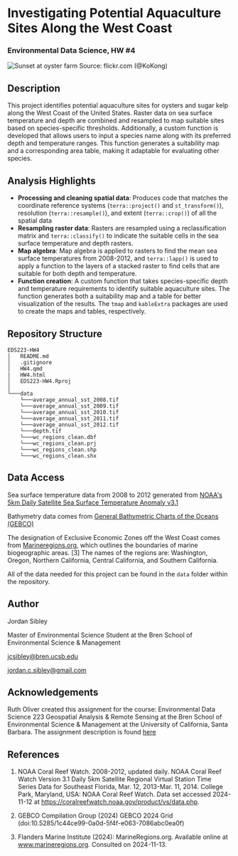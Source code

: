 # Investigating Potential Aquaculture Sites Along the West Coast

### Environmental Data Science, HW #4

![Sunset at oyster farm](https://live.staticflickr.com/2786/4413219496_dbd7cf84a4_b.jpg)
Source: flickr.com (@KoKong)

## Description 

This project identifies potential aquaculture sites for oysters and sugar kelp along the West Coast of the United States. Raster data on sea surface temperature and depth are combined and resampled to map suitable sites based on species-specific thresholds. Additionally, a custom function is developed that allows users to input a species name along with its preferred depth and temperature ranges. This function generates a suitability map and a corresponding area table, making it adaptable for evaluating other species.

## Analysis Highlights 
- **Processing and cleaning spatial data**: Produces code that matches the coordinate reference systems  (`terra::project()` and `st_transform()`), resolution (`terra::resample()`), and extent (`terra::crop()`) of all the spatial data
- **Resampling raster data**: Rasters are resampled using a reclassification matrix and `terra::classify()` to indicate the suitable cells in the sea surface temperature and depth rasters. 
- **Map algebra**: Map algebra is applied to rasters to find the mean sea surface temperatures from 2008-2012, and `terra::lapp()` is used to apply a function to the layers of a stacked raster to find cells that are suitable for both depth and temperature. 
- **Function creation**: A custom function that takes species-specific depth and temperature requirements to identify suitable aquaculture sites. The function generates both a suitability map and a table for better visualization of the results. The `tmap` and `kableExtra` packages are used to create the maps and tables, respectively.

## Repository Structure
```
EDS223-HW4
│   README.md
│   .gitignore
│   HW4.qmd
|   HW4.html
│   EDS223-HW4.Rproj    
│
└───data
    └───average_annual_sst_2008.tif
    └───average_annual_sst_2009.tif
    └───average_annual_sst_2010.tif
    └───average_annual_sst_2011.tif
    └───average_annual_sst_2012.tif
    └───depth.tif
    └───wc_regions_clean.dbf
    └───wc_regions_clean.prj
    └───wc_regions_clean.shp
    └───wc_regions_clean.shx
```  


## Data Access 

Sea surface temperature data from 2008 to 2012 generated from [NOAA's 5km Daily Satellite Sea Surface Temperature Anomaly v3.1](https://coralreefwatch.noaa.gov/product/5km/index_5km_ssta.php)

Bathymetry data comes from [General Bathymetric Charts of the Oceans (GEBCO)](https://www.gebco.net/data_and_products/gridded_bathymetry_data/#area)

The designation of Exclusive Economic Zones off the West Coast comes from [Marineregions.org](https://www.marineregions.org/eez.php), which outlines the boundaries of marine biogeographic areas. \[3\] The names of the regions are: Washington, Oregon, Northern California, Central California, and Southern California.

All of the data needed for this project can be found in the `data` folder within the repository. 

## Author 

Jordan Sibley 

Master of Environmental Science Student at the Bren School of Environmental Science & Management

jcsibley@bren.ucsb.edu

jordan.c.sibley@gmail.com 

## Acknowledgements 

Ruth Oliver created this assignment for the course: Environmental Data Science 223 Geospatial Analysis & Remote Sensing at the Bren School of Environmental Science & Management at the University of California, Santa Barbara. The assignment description is found [here](https://eds-223-geospatial.github.io/assignments/HW4.html)

## References 
1.  NOAA Coral Reef Watch. 2008-2012, updated daily. NOAA Coral Reef Watch Version 3.1 Daily 5km Satellite Regional Virtual Station Time Series Data for Southeast Florida, Mar. 12, 2013-Mar. 11, 2014. College Park, Maryland, USA: NOAA Coral Reef Watch. Data set accessed 2024-11-12 at https://coralreefwatch.noaa.gov/product/vs/data.php.

2.  GEBCO Compilation Group (2024) GEBCO 2024 Grid (doi:10.5285/1c44ce99-0a0d-5f4f-e063-7086abc0ea0f)

3.  Flanders Marine Institute (2024): MarineRegions.org. Available online at www.marineregions.org. Consulted on 2024-11-13.


